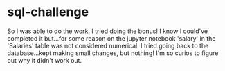 # sql-challenge
So I was able to do the work. I tried doing the bonus! I know I could've completed it but...for some reason on the jupyter notebook 'salary' in the 'Salaries' table was not considered numerical. I tried going back to the database...kept making small changes, but nothing! I'm so curios to figure out why it didn't work out. 